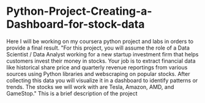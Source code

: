 # Python-Project-Creating-a-Dashboard-for-stock-data
Here I will be working on my coursera python project and labs in orders to provide a final result. "For this project, you will assume the role of a Data Scientist / Data Analyst working for a new startup investment firm that helps customers invest their money in stocks. Your job is to extract financial data like historical share price and quarterly revenue reportings from various sources using Python libraries and webscraping on popular stocks. After collecting this data you will visualize it in a dashboard to identify patterns or trends. The stocks we will work with are Tesla, Amazon, AMD, and GameStop." This is a brief description of the project
